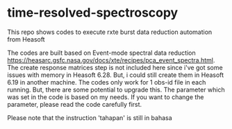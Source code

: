 # time-resolved-spectroscopy
This repo shows codes to execute rxte burst data reduction automation from Heasoft

The codes are built based on Event-mode spectral data reduction https://heasarc.gsfc.nasa.gov/docs/xte/recipes/pca_event_spectra.html.
The create response matrices step is not included here since i've got some issues with memory in Heasoft 6.28. But, i could still create them in Heasoft 6.19 in another machine.
The codes only work for 1 obs-id file in each running. But, there are some potential to upgrade this.
The parameter which was set in the code is based on my needs. If you want to change the parameter, please read the code carefully first.

Please note that the instruction 'tahapan' is still in bahasa
